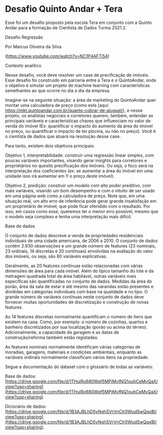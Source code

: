 # Desafio Quinto Andar + Tera

Esse foi um desafio proposto pela escola Tera em conjunto com a Quinto Andar para a formação de Cientista de Dados Turma 2021.2.

Desafio Regressão

Por Marcus Oliveira da Silva

(https://www.youtube.com/watch?v=NC1P4AFTj54)

 Contexto analítico

Nesse desafio, você deve resolver um case de precificação de imóveis. Esse desafio foi construído em parceria entre a Tera e o QuintoAndar, onde o objetivo é simular um projeto de machine learning com características semelhantes ao que ocorre no dia a dia da empresa.

Imagine-se na seguinte situação: a área de marketing do QuintoAndar quer montar uma calculadora de preço (como esta [aqui: https://mkt.quintoandar.com.br/quanto-cobrar-de-aluguel/), e nesse projeto, os analistas negociais e corretores querem, também, entender as principais variáveis e características chaves que influenciam no valor de venda do imóvel (Ex: quantificar o impacto do aumento da área do imóvel no preço, ou quantificar o impacto de ter piscina, ou não no preço). Você é o cientista de dados que atuará na resolução desse case.

Para tanto, existem dois objetivos principais:

Objetivo 1, interpretabilidade: construir uma regressão linear simples, com poucas variáveis importantes, visando gerar insights para corretores e proprietários no quesito precificação dos imóveis. Ou seja, o foco será na interpretação dos coeficientes (ex: se aumentar a área do imóvel em uma unidade isso irá aumentar em Y o preço deste imóvel).

Objetivo 2, predição: construir um modelo com alto poder preditivo, com mais variáveis, visando um bom desempenho e com o intuito de ser usado em uma página web como a calculadora de preço. Note que, em uma situação real, um alto erro de inferência pode gerar grande insatisfação em um proprietário de imóvel, que pode ficar ofendido com o resultado. Por isso, em casos como esse, queremos ter o menor erro possível, mesmo que o modelo  seja complexo e tenha uma interpretação mais difícil.

 Base de dados 

O conjunto de dados descreve a venda de propriedades residenciais individuais de uma cidade americana, de 2006 a 2010. O conjunto de dados contém 2.930 observações e um grande número de features (23 nominais, 23 ordinais, 14 discretas e 20 contínuas) envolvidas na avaliação do valor dos imóveis, ou seja, são 80 variáveis explicativas.

Geralmente, as 20 features ​​contínuas estão relacionadas com várias dimensões de área para cada imóvel. Além do típico tamanho do lote e da metragem quadrada total da área habitável, outras variáveis ​​mais específicas são quantificadas no conjunto de dados. Medidas da área do porão, área da sala de estar e até mesmo das varandas estão presentes e divididas em categorias individuais com base na qualidade e no tipo. O grande número de variáveis ​​contínuas neste conjunto de dados deve fornecer muitas oportunidades de discretização e construção de novas features. 

As 14 features ​​discretas normalmente quantificam o número de itens que existem na casa. Como, por exemplo: o número de cozinhas, quartos e banheiro discretizados por sua localização (porão ou acima do térreo). Adicionalmente, a capacidade da garagem e as datas de construção/reforma também estão registadas.

As features ​​nominais normalmente identificam várias categorias de moradias, garagens, materiais e condições ambientais, enquanto as variáveis ​​ordinais normalmente classificam vários itens na propriedade. 

Segue a documentação do dataset com o glossário de todas as variáveis:

Base de dados: [https://drive.google.com/file/d/1THulRo680Wqf5MPjMvfNQ1ouhCeMvQaX/view?usp=sharing](https://drive.google.com/file/d/1THulRo680Wqf5MPjMvfNQ1ouhCeMvQaX/view?usp=sharing)

Dicionário de dados: [https://drive.google.com/file/d/1B3AJBLhDSyNghSVrVnCIr0WudSwQqxBl/view?usp=sharing](https://drive.google.com/file/d/1B3AJBLhDSyNghSVrVnCIr0WudSwQqxBl/view?usp=sharing).

